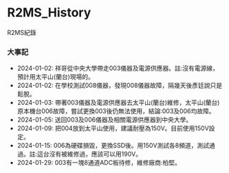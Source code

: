 # R2MS_History
R2MS紀錄

### 大事記
+ 2024-01-02: 祥哥從中央大學帶走003儀器及電源供應器。註:沒有電源線，預計用太平山(蘭台)現場的。
+ 2024-01-02: 在學校測試008儀器，發現008儀器故障，隔幾天後彥廷說只是鬆脫。
+ 2024-01-03: 帶著003儀器及電源供應器去太平山(蘭台)維修，太平山(蘭台)原本機台006故障，嘗試更換003後仍無法使用，結論:003及006均故障。
+ 2024-01-05: 送回003及006儀器及相關電源供應器到中央大學。
+ 2024-01-09: 把004放到太平山使用，建議耐壓為150V。目前使用150V設定。
+ 2024-01-15: 006為硬碟損毀，更換SSD後。用150V測試各8頻道，測試通過。註:這台沒有被維修過，應該可以用190V。
+ 2024-01-29: 003有一塊8通道ADC板待修，維修廠商:柏堅。
